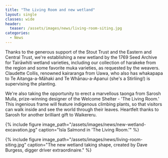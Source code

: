 ```yaml
---
title: "The Living Room and new wetland"
layout: single
classes: wide
header:
  teaser: /assets/images/news/living-room-siting.jpg
categories:
  - News
---
```


 Thanks to the generous support of the Stout Trust and the Eastern and Central Trust, we're establishing a new wetland by the 1769 Seed Archive for Tairāwhiti wetland varieties, including our collection of harakeke from the region and some favorite muka varieties, as requested by the weavers.  Claudette Collis, renowned kairaranga from Uawa, who also has whakapapa to Te Aitanga-a-Māhaki and Te Whānau-a-Apanui (she's a Stirliing!) is supervising the planting.

We're also taking the opportunity to erect a marvellous taonga from Sarosh Mulla, prize-winning designer of the Welcome Shelter - 'The Living Room.'  This ingenious frame will feature indigenous climbing plants, so that visitors can walk inside and see the world through their leaves.  Heartfelt thanks to Sarosh for another brilliant gift to Waikereru.

{% include figure image_path="/assets/images/news/new-wetland-excavation.jpg" caption="Isla Salmond in 'The Living Room.'" %}

{% include figure image_path="/assets/images/news/living-room-siting.jpg" caption="The new wetland taking shape, created by Dave Burgess, digger driver extraordinaire." %}


